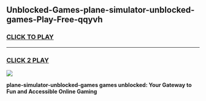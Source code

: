 
## Unblocked-Games-plane-simulator-unblocked-games-Play-Free-qqyvh
<h3>
<a href="https://premium76.site?title=plane-simulator-unblocked-games&ref=10A">CLICK TO PLAY</a></h3>
<hr>

<h3>
<a href="https://premium76.site?title=plane-simulator-unblocked-games&ref=10A">CLICK 2 PLAY</a>
  
</h3>

<a href="https://premium76.site?title=plane-simulator-unblocked-games&ref=10A"><img src="https://clearcache.store/games.png"></a>


**plane-simulator-unblocked-games games unblocked: Your Gateway to Fun and Accessible Online Gaming**
